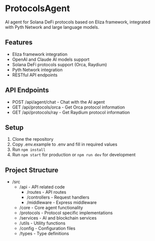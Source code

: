 # ProtocolsAgent

AI agent for Solana DeFi protocols based on Eliza framework, integrated with Pyth Network and large language models.

## Features
- Eliza framework integration
- OpenAI and Claude AI models support
- Solana DeFi protocols support (Orca, Raydium)
- Pyth Network integration
- RESTful API endpoints

## API Endpoints
- POST /api/agent/chat - Chat with the AI agent
- GET /api/protocols/orca - Get Orca protocol information
- GET /api/protocols/ray - Get Raydium protocol information

## Setup
1. Clone the repository
2. Copy .env.example to .env and fill in required values
3. Run `npm install`
4. Run `npm start` for production or `npm run dev` for development

## Project Structure
- /src
  - /api - API related code
    - /routes - API routes
    - /controllers - Request handlers
    - /middleware - Express middleware
  - /core - Core agent functionality
  - /protocols - Protocol specific implementations
  - /services - AI and blockchain services
  - /utils - Utility functions
  - /config - Configuration files
  - /types - Type definitions
